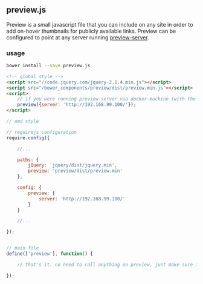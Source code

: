 ## preview.js

Preview is a small javascript file that you can include on any site in order to add
on-hover thumbnails for publicly available links. Preview can be configured to
point at any server running [preview-server](https://github.com/rutledgepaulv/preview-server).


### usage
```bash
bower install --save preview.js
```


```html
<!-- global style -->
<script src="//code.jquery.com/jquery-2.1.4.min.js"></script>
<script src="/bower_components/preview/dist/preview.min.js"></script>
<script>
    // if you were running preview-server via docker-machine (with the default VirtualBoxVM IP)...
    preview({server: 'http://192.168.99.100/'});
</script>
```

```javascript
// amd style

// requirejs configuration
require.config({

    //...

    paths: {
        jQuery: 'jquery/dist/jquery.min',
        preview: 'preview/dist/preview.min'
    },

    config: {
        preview: {
            server: 'http://192.168.99.100/'
        }
    }

    //...

});


// main file
define(['preview'], function() {

    // that's it. no need to call anything on preview, just make sure it gets loaded.

});

```


